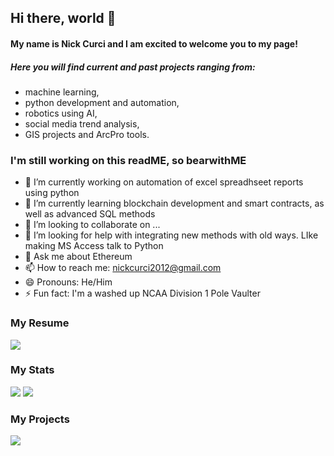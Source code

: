 ## Hi there, world 👋
#### My name is Nick Curci and I am excited to welcome you to my page! 
##### Here you will find current and past projects ranging from:
- machine learning, 
- python development and automation, 
- robotics using AI, 
- social media trend analysis,
- GIS projects and ArcPro tools.


### I'm still working on this readME, so bearwithME

- 🔭 I’m currently working on automation of excel spreadhseet reports using python
- 🌱 I’m currently learning blockchain development and smart contracts, as well as advanced SQL methods
- 👯 I’m looking to collaborate on ...
- 🤔 I’m looking for help with integrating new methods with old ways. LIke making MS Access talk to Python
- 💬 Ask me about Ethereum 
- 📫 How to reach me: nickcurci2012@gmail.com
- 😄 Pronouns: He/Him
- ⚡ Fun fact: I'm a washed up NCAA Division 1 Pole Vaulter 


### My Resume
<img src="https://imgur.com/a/MluG3Ok"/>


### My Stats
![](https://github-readme-stats.vercel.app/api?username=nickcurci&theme=synthwave&show_icons=true&count_private=true)
![](https://github-readme-stats.vercel.app/api/top-langs/?username=nickcurci&theme=synthwave)
### My Projects

![](https://img.shields.io/badge/<Left>-<Right>-informational?style=flat&logo=<LOGO_NAME>&logoColor=white&color=2bbc8a)



